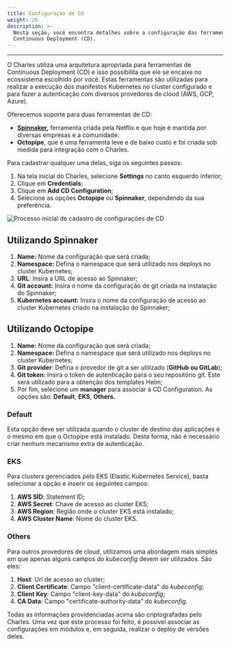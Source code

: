 ```yaml
---
title: Configuração de Cd
weight: 26
description: >-
  Nesta seção, você encontra detalhes sobre a configuração das ferramentas de
  Continuous Deployment (CD).
---
```


---

O Charles utiliza uma arquitetura apropriada para ferramentas de Continuous Deployment \(CD\) e isso possibilita que ele se encaixe no ecossistema escolhido por você. Estas ferramentas são utilizadas para realizar a execução dos manifestos Kubernetes no cluster configurado e para fazer a autenticação com diversos provedores de cloud \(AWS, GCP, Azure\).

Oferecemos suporte para duas ferramentas de CD: 

* [**Spinnaker**](https://www.spinnaker.io/)**,** ferramenta criada pela Netflix e que hoje é mantida por diversas empresas e a comunidade.  
* **Octopipe**, que é uma ferramenta leve e de baixo custo e foi criada sob medida para integração com o Charles.

Para cadastrar qualquer uma delas, siga os seguintes passos:

1. Na tela inicial do Charles, selecione **Settings** no canto esquerdo inferior;
2. Clique em **Credentials**;
3. Clique em **Add CD Configuration**;
4. Selecione as opções **Octopipe** ou **Spinnaker**, dependendo da sua preferência.

![Processo inicial de cadastro de configura&#xE7;&#xF5;es de CD](//cd-configuration-2-1%20%281%29.gif)

## Utilizando Spinnaker

1. **Name:** Nome da configuração que será criada;
2. **Namespace:** Defina o namespace que será utilizado nos deploys no cluster Kubernetes;
3. **URL**: Insira a URL de acesso ao Spinnaker;
4. **Git account:** Insira o nome da configuração de git criada na instalação do Spinnaker;
5. **Kubernetes account:** Insira o nome da configuração de acesso ao cluster Kubernetes criado na instalação do Spinnaker;

## Utilizando Octopipe

1. **Name:** Nome da configuração que será criada;
2. **Namespace:** Defina o namespace que será utilizado nos deploys no cluster Kubernetes;
3. **Git provider**: Defina o provedor de git a ser utilizado \(**GitHub ou GitLab**\);
4. **Git token:** Insira o token de autenticação para o seu repositório git. Este será utilizado para a obtenção dos templates Helm;
5. Por fim, selecione um **manager** para associar à CD Configuration. As opções são: **Default**, **EKS**, **Others.**

### Default

Esta opção deve ser utilizada quando o cluster de destino das aplicações é o mesmo em que o Octopipe está instalado. Desta forma, não é necessário criar nenhum mecanismo extra de autenticação.

### EKS

Para clusters gerenciados pelo EKS \(Elastic Kubernetes Service\), basta selecionar a opção e inserir os seguintes campos:

1. **AWS SID**: Statement ID;
2. **AWS Secret**: Chave de acesso ao cluster EKS;
3. **AWS Region**: Região onde o cluster EKS está instalado;
4. **AWS Cluster Name**: Nome do cluster EKS.

### Others

Para outros provedores de cloud, utilizamos uma abordagem mais simples em que apenas alguns campos do _kubeconfig_ devem ser utilizados. São eles:

1. **Host**: Url de acesso ao cluster;
2. **Client Certificate**: Campo "client-certificate-data" do _kubeconfig_;
3. **Client Key**: Campo "client-key-data" do _kubeconfig_;
4. **CA Data**: Campo "certificate-authority-data" do _kubeconfig._

Todas as informações providenciadas acima são criptografadas pelo Charles. Uma vez que este processo foi feito, é possível associar as configurações em módulos e, em seguida, realizar o deploy de versões deles.
